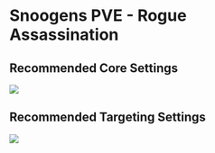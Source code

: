# Snoogens PVE - Rogue Assassination
## Recommended Core Settings  
![](https://i.imgur.com/cBNyR3Y.png)   

## Recommended Targeting Settings  
![](https://i.imgur.com/pWSb3u7.png)  